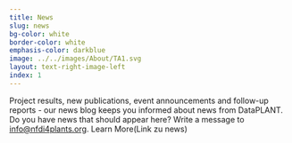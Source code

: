 ```yaml
---
title: News
slug: news
bg-color: white
border-color: white
emphasis-color: darkblue
image: ../../images/About/TA1.svg
layout: text-right-image-left
index: 1
---
```


Project results, new publications, event announcements and follow-up reports - our news blog keeps you informed about news from DataPLANT.
Do you have news that should appear here?
Write a message to info@nfdi4plants.org.
Learn More(Link zu news)

